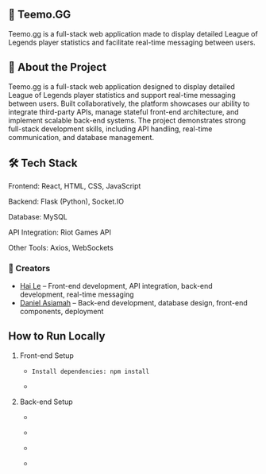 ## 🌟 Teemo.GG
Teemo.gg is a full-stack web application made to display detailed League of Legends player statistics and facilitate real-time messaging between users.
## 📘 About the Project
Teemo.gg is a full-stack web application designed to display detailed League of Legends player statistics and support real-time messaging between users. Built collaboratively, the platform showcases our ability to integrate third-party APIs, manage stateful front-end architecture, and implement scalable back-end systems. The project demonstrates strong full-stack development skills, including API handling, real-time communication, and database management.
## 🛠️ Tech Stack
Frontend: React, HTML, CSS, JavaScript

Backend: Flask (Python), Socket.IO

Database: MySQL

API Integration: Riot Games API

Other Tools: Axios, WebSockets
### 👥 Creators
- [Hai Le](https://github.com/Doeroy) – Front-end development, API integration, back-end development, real-time messaging  
- [Daniel Asiamah](https://github.com/dasiamah308) – Back-end development, database design, front-end components, deployment
## How to Run Locally
1. Front-end Setup
    - ```bash
      Install dependencies: npm install
      ```
    - ```bash Run the frontend: npm start
2. Back-end Setup
    - ```bash Create a virtual environment: python -m venv venv
    - ```bash Activate the virtual environment: venv\Scripts\activate
    - ```bash Install dependencies: pip install -r requirements.txt
    - ```bash Run the backend: flask run
